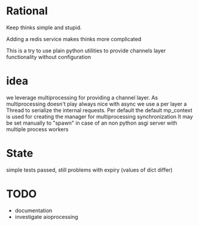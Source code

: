 # Rational

Keep thinks simple and stupid.

Adding a redis service makes thinks more complicated

This is a try to use plain python utilities to provide channels layer functionality without configuration

# idea

we leverage multiprocessing for providing a channel layer. As multiprocessing doesn't play always nice with async
we use a per layer a Thread to serialize the internal requests.
Per default the default mp_context is used for creating the manager for multiprocessing synchronization
It may be set manually to "spawn" in case of an non python asgi server with multiple process workers

# State

simple tests passed, still problems with expiry (values of dict differ)

# TODO

-   documentation
-   investigate aioprocessing
